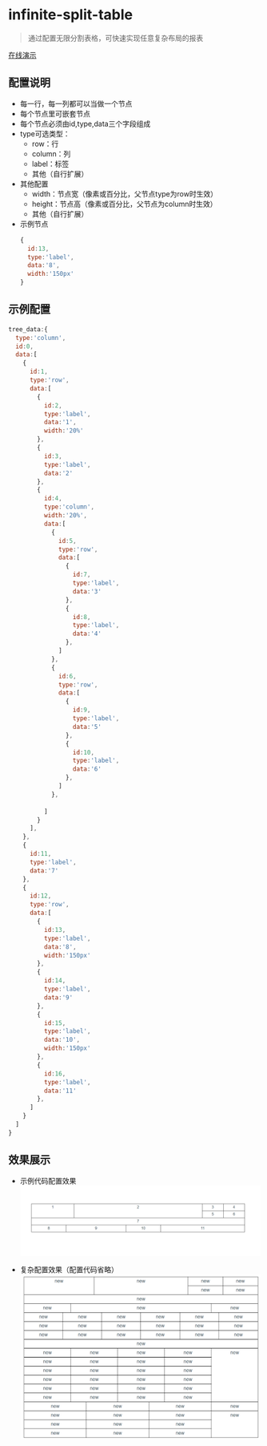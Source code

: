 # infinite-split-table

> 通过配置无限分割表格，可快速实现任意复杂布局的报表

[在线演示](https://shanghaobo.github.io/infinite-split-table/)

## 配置说明
- 每一行，每一列都可以当做一个节点
- 每个节点里可嵌套节点
- 每个节点必须由id,type,data三个字段组成
- type可选类型：
  - row：行
  - column：列
  - label：标签
  - 其他（自行扩展）
- 其他配置
  - width：节点宽（像素或百分比，父节点type为row时生效）
  - height：节点高（像素或百分比，父节点为column时生效）
  - 其他（自行扩展）
- 示例节点
  ```js
  {
    id:13,
    type:'label',
    data:'8',
    width:'150px'
  }
  ```

## 示例配置

```js
tree_data:{
  type:'column',
  id:0,
  data:[
    {
      id:1,
      type:'row',
      data:[
        {
          id:2,
          type:'label',
          data:'1',
          width:'20%'
        },
        {
          id:3,
          type:'label',
          data:'2'
        },
        {
          id:4,
          type:'column',
          width:'20%',
          data:[
            {
              id:5,
              type:'row',
              data:[
                {
                  id:7,
                  type:'label',
                  data:'3'
                },
                {
                  id:8,
                  type:'label',
                  data:'4'
                },
              ]
            },
            {
              id:6,
              type:'row',
              data:[
                {
                  id:9,
                  type:'label',
                  data:'5'
                },
                {
                  id:10,
                  type:'label',
                  data:'6'
                },
              ]
            },

          ]
        }
      ],
    },
    {
      id:11,
      type:'label',
      data:'7'
    },
    {
      id:12,
      type:'row',
      data:[
        {
          id:13,
          type:'label',
          data:'8',
          width:'150px'
        },
        {
          id:14,
          type:'label',
          data:'9'
        },
        {
          id:15,
          type:'label',
          data:'10',
          width:'150px'
        },
        {
          id:16,
          type:'label',
          data:'11'
        },
      ]
    }
  ]
}
```
## 效果展示
- 示例代码配置效果
![demo](demo.png)

- 复杂配置效果（配置代码省略）
![demo2](demo2.png)
